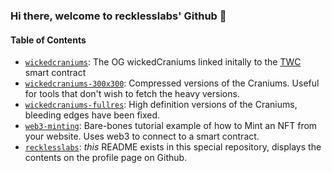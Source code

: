 ### Hi there, welcome to recklesslabs' Github 👋

#### Table of Contents

- [`wickedcraniums`](https://github.com/recklesslabs/wickedcraniums): The OG wickedCraniums linked initally to the [TWC](https://etherscan.io/token/0x85f740958906b317de6ed79663012859067e745b) smart contract
- [`wickedcraniums-300x300`](https://github.com/recklesslabs/wickedcraniums-300x300): Compressed versions of the Craniums. Useful for tools that don't wish to fetch the heavy versions.
- [`wickedcraniums-fullres`](https://github.com/recklesslabs/wickedcraniums-fullres): High definition versions of the Craniums, bleeding edges have been fixed.
- [`web3-minting`](https://github.com/recklesslabs/web3-minting): Bare-bones tutorial example of how to Mint an NFT from your website. Uses web3 to connect to a smart contract.
- [`recklesslabs`](https://github.com/recklesslabs/recklesslabs): _this_ README exists in this special repository, displays the contents on the profile page on Github.
